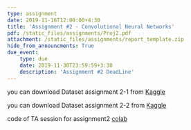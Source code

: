 ```yaml
---
type: assignment
date: 2019-11-16T12:00:00+4:30
title: 'Assignment #2 - Convolutional Neural Networks'
pdf: /static_files/assignments/Proj2.pdf
attachment: /static_files/assignments/report_template.zip
hide_from_announcments: True
due_event: 
    type: due
    date: 2019-11-30T23:59:59+3:30
    description: 'Assignment #2 DeadLine'
---
```

you can download Dataset assignment 2-1 from [Kaggle](https://www.kaggle.com/valentynsichkar/traffic-signs-preprocessed)

you can download Dataset assignment 2-2 from [Kaggle](https://www.kaggle.com/ted8080/house-prices-and-images-socal/notebooks)

code of TA session for assignment2 [colab](https://colab.research.google.com/drive/1IvSIqQo1EoBYO4LLM0e9u52nRXWuT6Ec?usp=sharing)
